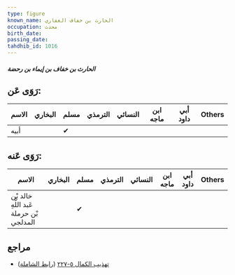 ```yaml
---
type: figure
known_name: الحارث بن خفاف الغفاري
occupation: محدث
birth_date:
passing_date:
tahdhib_id: 1016
---
```

##### الحارث بن خفاف بن إيماء بن رحضة

## رَوَى عَن:
| الاسم | البخاري | مسلم | الترمذي | النسائي | ابن ماجه | أبي داود | Others |
| ----- | ------- | ---- | ------- | ------- | -------- | -------- | ------ |
| أبيه  |         | ✔    |         |         |          |          |        |
## رَوَى عَنه:
| الاسم                                   | البخاري | مسلم | الترمذي | النسائي | ابن ماجه | أبي داود | Others |
| --------------------------------------- | ------- | ---- | ------- | ------- | -------- | -------- | ------ |
| خالد بْن عَبد اللَّهِ بْن حرملة المدلجي |         | ✔    |         |         |          |          |        |
## مراجع
- [تهذيب الكمال ٥-٢٢٧](obsidian://open?vault=Tahdhib-al-Kamal&file=Figures/١٠١٦-الحارث%20بن%20خفاف%20بن%20إيماء%20بن%20رحضة) ([رابط الشاملة](https://shamela.ws/book/3722/2305))